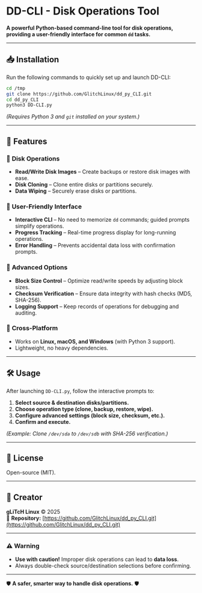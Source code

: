 # DD-CLI - Disk Operations Tool  

**A powerful Python-based command-line tool for disk operations, providing a user-friendly interface for common `dd` tasks.**  

---

## 📥 Installation  

Run the following commands to quickly set up and launch DD-CLI:  

```bash
cd /tmp
git clone https://github.com/GlitchLinux/dd_py_CLI.git
cd dd_py_CLI
python3 DD-CLI.py
```

*(Requires Python 3 and `git` installed on your system.)*  

---

## 🚀 Features  

### 🔹 **Disk Operations**  
- **Read/Write Disk Images** – Create backups or restore disk images with ease.  
- **Disk Cloning** – Clone entire disks or partitions securely.  
- **Data Wiping** – Securely erase disks or partitions.  

### 🔹 **User-Friendly Interface**  
- **Interactive CLI** – No need to memorize `dd` commands; guided prompts simplify operations.  
- **Progress Tracking** – Real-time progress display for long-running operations.  
- **Error Handling** – Prevents accidental data loss with confirmation prompts.  

### 🔹 **Advanced Options**  
- **Block Size Control** – Optimize read/write speeds by adjusting block sizes.  
- **Checksum Verification** – Ensure data integrity with hash checks (MD5, SHA-256).  
- **Logging Support** – Keep records of operations for debugging and auditing.  

### 🔹 **Cross-Platform**  
- Works on **Linux, macOS, and Windows** (with Python 3 support).  
- Lightweight, no heavy dependencies.  

---

## 🛠️ Usage  

After launching `DD-CLI.py`, follow the interactive prompts to:  
1. **Select source & destination disks/partitions.**  
2. **Choose operation type (clone, backup, restore, wipe).**  
3. **Configure advanced settings (block size, checksum, etc.).**  
4. **Confirm and execute.**  

*(Example: Clone `/dev/sda` to `/dev/sdb` with SHA-256 verification.)*  

---

## 📜 License  
Open-source (MIT).  

---

## 👤 Creator  
**gLiTcH Linux** © 2025  
🔗 **Repository:** [https://github.com/GlitchLinux/dd_py_CLI.git](https://github.com/GlitchLinux/dd_py_CLI.git)  

---

### ⚠️ Warning  
- **Use with caution!** Improper disk operations can lead to **data loss**.  
- Always double-check source/destination selections before confirming.  

--- 

🛡️ **A safer, smarter way to handle disk operations.** 🛡️
